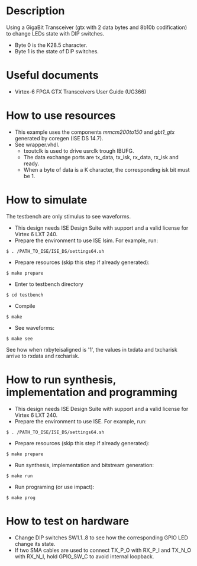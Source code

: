 # Description

Using a GigaBit Transceiver (gtx with 2 data bytes and 8b10b codification) to change LEDs state with DIP switches.
* Byte 0 is the K28.5 character.
* Byte 1 is the state of DIP switches.

# Useful documents

* Virtex-6 FPGA GTX Transceivers User Guide (UG366)

# How to use resources

* This example uses the components *mmcm200to150* and *gbt1_gtx* generated by coregen (ISE DS 14.7).
* See wrapper.vhdl.
  * txoutclk is used to drive usrclk trough IBUFG.
  * The data exchange ports are tx_data, tx_isk, rx_data, rx_isk and ready.
  * When a byte of data is a K character, the corresponding isk bit must be 1.

# How to simulate

The testbench are only stimulus to see waveforms.

* This design needs ISE Design Suite with support and a valid license for Virtex 6 LXT 240.
* Prepare the environment to use ISE Isim. For example, run:
```
$ . /PATH_TO_ISE/ISE_DS/settings64.sh
```
* Prepare resources (skip this step if already generated):
```
$ make prepare
```
* Enter to testbench directory
```
$ cd testbench
```
* Compile
```
$ make
```
* See waveforms:
```
$ make see
```

See how when rxbyteisaligned is '1', the values in txdata and txcharisk arrive to rxdata and rxcharisk.

# How to run synthesis, implementation and programming

* This design needs ISE Design Suite with support and a valid license for Virtex 6 LXT 240.
* Prepare the environment to use ISE. For example, run:
```
$ . /PATH_TO_ISE/ISE_DS/settings64.sh
```
* Prepare resources (skip this step if already generated):
```
$ make prepare
```
* Run synthesis, implementation and bitstream generation:
```
$ make run
```
* Run programing (or use impact):
```
$ make prog
```

# How to test on hardware

* Change DIP switches SW1.1..8 to see how the corresponding GPIO LED change its state.
* If two SMA cables are used to connect TX_P_O with RX_P_I and TX_N_O with RX_N_I, hold GPIO_SW_C to avoid internal loopback.
